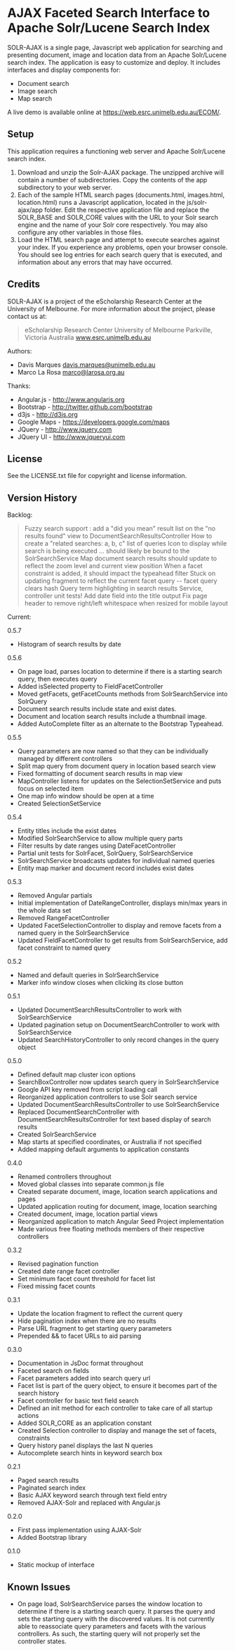 AJAX Faceted Search Interface to Apache Solr/Lucene Search Index
================================================================

SOLR-AJAX is a single page, Javascript web application for searching and
presenting document, image and location data from an Apache Solr/Lucene search
index. The application is easy to customize and deploy. It includes interfaces
and display components for:

 * Document search
 * Image search
 * Map search

A live demo is available online at https://web.esrc.unimelb.edu.au/ECOM/.


Setup
-----

This application requires a functioning web server and Apache Solr/Lucene
search index.

1. Download and unzip the Solr-AJAX package. The unzipped archive will contain
   a number of subdirectories. Copy the contents of the app subdirectory to your
   web server.
2. Each of the sample HTML search pages (documents.html, images.html,
   location.html) runs a Javascript application, located in the js/solr-ajax/app
   folder. Edit the respective application file and replace the SOLR_BASE and
   SOLR_CORE values with the URL to your Solr search engine and the name of
   your Solr core respectively. You may also configure any other variables in
   those files.
3. Load the HTML search page and attempt to execute searches against your
   index. If you experience any problems, open your browser console. You
   should see log entries for each search query that is executed, and
   information about any errors that may have occurred.


Credits
-------

SOLR-AJAX is a project of the eScholarship Research Center at the University of
Melbourne. For more information about the project, please contact us at:

  > eScholarship Research Center
  > University of Melbourne
  > Parkville, Victoria
  > Australia
  > www.esrc.unimelb.edu.au

Authors:

 * Davis Marques <davis.marques@unimelb.edu.au>
 * Marco La Rosa <marco@larosa.org.au>

Thanks:

 * Angular.js - http://www.angularjs.org
 * Bootstrap - http://twitter.github.com/bootstrap
 * d3js - http://d3js.org
 * Google Maps - https://developers.google.com/maps
 * JQuery - http://www.jquery.com
 * JQuery UI - http://www.jqueryui.com


License
-------
See the LICENSE.txt file for copyright and license information.


Version History
---------------

Backlog:

 > Fuzzy search support : add a "did you mean" result list on the "no results found" view to DocumentSearchResultsController
 > How to create a "related searches: a, b, c" list of queries
 > Icon to display while search is being executed ... should likely be bound to the SolrSearchService
 > Map document search results should update to reflect the zoom level and current view position
 > When a facet constraint is added, it should impact the typeahead filter
 > Stuck on updating fragment to reflect the current facet query -- facet query
   clears hash
 > Query term highlighting in search results
 > Service, controller unit tests!
 > Add date field into the title output
 > Fix page header to remove right/left whitespace when resized for mobile layout

Current:  

0.5.7

 * Histogram of search results by date

0.5.6

 * On page load, parses location to determine if there is a starting search query, then executes query
 * Added isSelected property to FieldFacetController
 * Moved getFacets, getFacetCounts methods from SolrSearchService into SolrQuery
 * Document search results include state and exist dates.
 * Document and location search results include a thumbnail image.
 * Added AutoComplete filter as an alternate to the Bootstrap Typeahead.

0.5.5

 * Query parameters are now named so that they can be individually managed by different controllers
 * Split map query from document query in location based search view
 * Fixed formatting of document search results in map view
 * MapController listens for updates on the SelectionSetService and puts focus on selected item
 * One map info window should be open at a time
 * Created SelectionSetService

0.5.4

 * Entity titles include the exist dates
 * Modified SolrSearchService to allow multiple query parts
 * Filter results by date ranges using DateFacetController
 * Partial unit tests for SolrFacet, SolrQuery, SolrSearchService
 * SolrSearchService broadcasts updates for individual named queries
 * Entity map marker and document record includes exist dates

0.5.3

 * Removed Angular partials
 * Initial implementation of DateRangeController, displays min/max years in the whole data set
 * Removed RangeFacetController
 * Updated FacetSelectionController to display and remove facets from a named query in the SolrSearchService
 * Updated FieldFacetController to get results from SolrSearchService, add facet constraint to named query

0.5.2

 * Named and default queries in SolrSearchService
 * Marker info window closes when clicking its close button

0.5.1

 * Updated DocumentSearchResultsController to work with SolrSearchService
 * Updated pagination setup on DocumentSearchController to work with SolrSearchService
 * Updated SearchHistoryController to only record changes in the query object

0.5.0

 * Defined default map cluster icon options 
 * SearchBoxController now updates search query in SolrSearchService
 * Google API key removed from script loading call
 * Reorganized application controllers to use Solr search service
 * Updated DocumentSearchResultsController to use SolrSearchService
 * Replaced DocumentSearchController with DocumentSearchResultsController for text based display of search results
 * Created SolrSearchService
 * Map starts at specified coordinates, or Australia if not specified
 * Added mapping default arguments to application constants

0.4.0

 * Renamed controllers throughout
 * Moved global classes into separate common.js file
 * Created separate document, image, location search applications and pages
 * Updated application routing for document, image, location searching
 * Created document, image, location partial views
 * Reorganized application to match Angular Seed Project implementation
 * Made various free floating methods members of their respective controllers

0.3.2

 * Revised pagination function
 * Created date range facet controller
 * Set minimum facet count threshold for facet list
 * Fixed missing facet counts

0.3.1

 * Update the location fragment to reflect the current query
 * Hide pagination index when there are no results
 * Parse URL fragment to get starting query parameters
 * Prepended && to facet URLs to aid parsing

0.3.0

 * Documentation in JsDoc format throughout
 * Faceted search on fields
 * Facet parameters added into search query url
 * Facet list is part of the query object, to ensure it becomes part of the
   search history
 * Facet controller for basic text field search
 * Defined an init method for each controller to take care of all startup
   actions
 * Added SOLR_CORE as an application constant
 * Created Selection controller to display and manage the set of facets,
   constraints
 * Query history panel displays the last N queries
 * Autocomplete search hints in keyword search box

0.2.1

 * Paged search results
 * Paginated search index
 * Basic AJAX keyword search through text field entry
 * Removed AJAX-Solr and replaced with Angular.js

0.2.0

 * First pass implementation using AJAX-Solr
 * Added Bootstrap library

0.1.0

 * Static mockup of interface


Known Issues
------------

 * On page load, SolrSearchService parses the window location to determine if
   there is a starting search query. It parses the query and sets the starting
   query with the discovered values. It is not currently able to reassociate
   query parameters and facets with the various controllers. As such, the
   starting query will not properly set the controller states.
